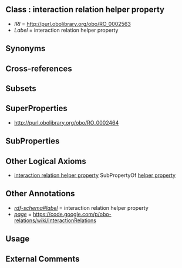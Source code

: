 
## Class : interaction relation helper property

 * *IRI* = http://purl.obolibrary.org/obo/RO_0002563
 * *Label* = interaction relation helper property

## Synonyms


## Cross-references


## Subsets


## SuperProperties

 * <http://purl.obolibrary.org/obo/RO_0002464>

## SubProperties


## Other Logical Axioms

 * [interaction relation helper property](../../RO/63/RO_0002563.md) SubPropertyOf [helper property](../../RO/64/RO_0002464.md)

## Other Annotations

 * *[rdf-schema#label](../../el/rdf-schema#label.md)* = interaction relation helper property
 * *[page](../../ge/page.md)* = https://code.google.com/p/obo-relations/wiki/InteractionRelations

## Usage


## External Comments

